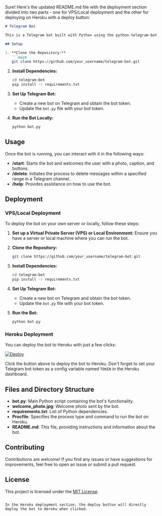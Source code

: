 Sure! Here's the updated README.md file with the deployment section divided into two parts - one for VPS/Local deployment and the other for deploying on Heroku with a deploy button:

```markdown
# Telegram Bot

This is a Telegram bot built with Python using the python-telegram-bot library. The bot allows users to delete messages within a specified range in a Telegram channel.

## Setup

1. **Clone the Repository:**
   ```bash
   git clone https://github.com/your_username/telegram-bot.git
   ```

2. **Install Dependencies:**
   ```bash
   cd telegram-bot
   pip install -r requirements.txt
   ```

3. **Set Up Telegram Bot:**
   - Create a new bot on Telegram and obtain the bot token.
   - Update the `bot.py` file with your bot token.

4. **Run the Bot Locally:**
   ```bash
   python bot.py
   ```

## Usage

Once the bot is running, you can interact with it in the following ways:

- **/start**: Starts the bot and welcomes the user with a photo, caption, and buttons.
- **/delete**: Initiates the process to delete messages within a specified range in a Telegram channel.
- **/help**: Provides assistance on how to use the bot.

## Deployment

### VPS/Local Deployment

To deploy the bot on your own server or locally, follow these steps:

1. **Set up a Virtual Private Server (VPS) or Local Environment:** 
   Ensure you have a server or local machine where you can run the bot.

2. **Clone the Repository:**
   ```bash
   git clone https://github.com/your_username/telegram-bot.git
   ```

3. **Install Dependencies:**
   ```bash
   cd telegram-bot
   pip install -r requirements.txt
   ```

4. **Set Up Telegram Bot:**
   - Create a new bot on Telegram and obtain the bot token.
   - Update the `bot.py` file with your bot token.

5. **Run the Bot:**
   ```bash
   python bot.py
   ```

### Heroku Deployment

You can deploy the bot to Heroku with just a few clicks:

[![Deploy](https://www.herokucdn.com/deploy/button.svg)](https://heroku.com/deploy)

Click the button above to deploy the bot to Heroku. Don't forget to set your Telegram bot token as a config variable named `TOKEN` in the Heroku dashboard.

## Files and Directory Structure

- **bot.py**: Main Python script containing the bot's functionality.
- **welcome_photo.jpg**: Welcome photo sent by the bot.
- **requirements.txt**: List of Python dependencies.
- **Procfile**: Specifies the process type and command to run the bot on Heroku.
- **README.md**: This file, providing instructions and information about the bot.

## Contributing

Contributions are welcome! If you find any issues or have suggestions for improvements, feel free to open an issue or submit a pull request.

## License

This project is licensed under the [MIT License](LICENSE).
```

In the Heroku deployment section, the deploy button will directly deploy the bot to Heroku when clicked.
